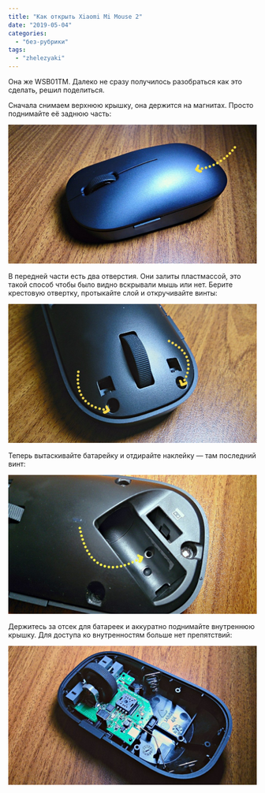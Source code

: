 ```yaml
---
title: "Как открыть Xiaomi Mi Mouse 2"
date: "2019-05-04"
categories: 
  - "без-рубрики"
tags: 
  - "zhelezyaki"
---
```


Она же WSB01TM. Далеко не сразу получилось разобраться как это сделать, решил поделиться.

Сначала снимаем верхнюю крышку, она держится на магнитах. Просто поднимайте её заднюю часть:

![](images/razbor-xiaomi-mi-mouse-2-shag-1-2-lg.jpg)

В передней части есть два отверстия. Они залиты пластмассой, это такой способ чтобы было видно вскрывали мышь или нет. Берите крестовую отвертку, протыкайте слой и откручивайте винты:

![](images/razbor-xiaomi-mi-mouse-2-shag-2-lg.jpg)

Теперь вытаскивайте батарейку и отдирайте наклейку — там последний винт:

![](images/razbor-xiaomi-mi-mouse-2-shag-3-lg.jpg)

Держитесь за отсек для батареек и аккуратно поднимайте внутреннюю крышку. Для доступа ко внутренностям больше нет препятствий:

![](images/razbor-xiaomi-mi-mouse-2-shag-4-lg.jpg)
